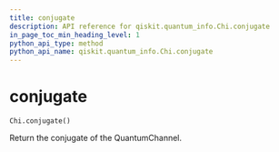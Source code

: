 ```yaml
---
title: conjugate
description: API reference for qiskit.quantum_info.Chi.conjugate
in_page_toc_min_heading_level: 1
python_api_type: method
python_api_name: qiskit.quantum_info.Chi.conjugate
---
```


# conjugate

<span id="qiskit.quantum_info.Chi.conjugate" />

`Chi.conjugate()`

Return the conjugate of the QuantumChannel.

